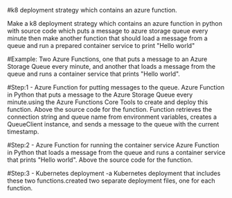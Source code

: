 #k8 deployment strategy which contains an azure function.

Make a k8 deployment strategy which contains an azure function in python with source code which puts a message to azure storage queue every minute then make another function that  should load a message from a queue and run a prepared container service to print "Hello world" 

#Example:
Two Azure Functions, one that puts a message to an Azure Storage Queue every minute, and another that loads a message from the queue and runs a container service that prints "Hello world".

#Step:1 -
Azure Function for putting messages to the queue.
Azure Function in Python that puts a message to the Azure Storage Queue every minute.using the Azure Functions Core Tools to create and deploy this function. Above the source code for the function.
Function retrieves the connection string and queue name from environment variables, creates a QueueClient instance, and sends a message to the queue with the current timestamp.

#Step:2 -
Azure Function for running the container service
Azure Function in Python that loads a message from the queue and runs a container service that prints "Hello world". Above the source code for the function.

#Step:3 -
Kubernetes deployment -a Kubernetes deployment that includes these two functions.created two separate deployment files, one for each function.
